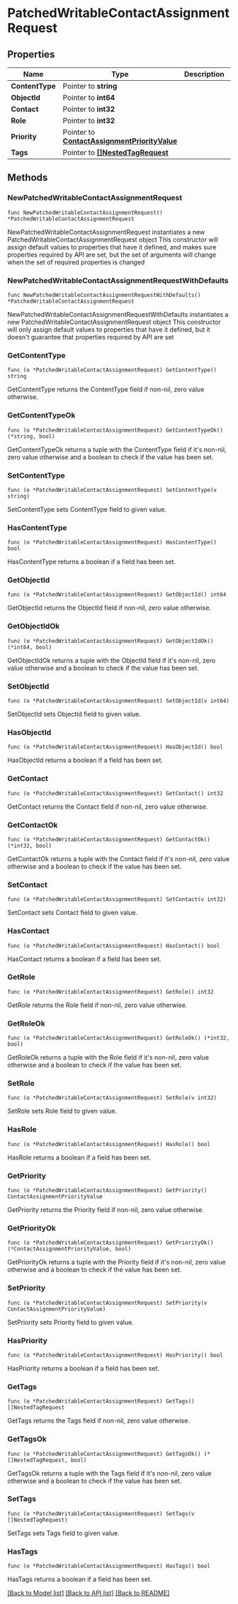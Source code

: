 # PatchedWritableContactAssignmentRequest

## Properties

Name | Type | Description | Notes
------------ | ------------- | ------------- | -------------
**ContentType** | Pointer to **string** |  | [optional] 
**ObjectId** | Pointer to **int64** |  | [optional] 
**Contact** | Pointer to **int32** |  | [optional] 
**Role** | Pointer to **int32** |  | [optional] 
**Priority** | Pointer to [**ContactAssignmentPriorityValue**](ContactAssignmentPriorityValue.md) |  | [optional] 
**Tags** | Pointer to [**[]NestedTagRequest**](NestedTagRequest.md) |  | [optional] 

## Methods

### NewPatchedWritableContactAssignmentRequest

`func NewPatchedWritableContactAssignmentRequest() *PatchedWritableContactAssignmentRequest`

NewPatchedWritableContactAssignmentRequest instantiates a new PatchedWritableContactAssignmentRequest object
This constructor will assign default values to properties that have it defined,
and makes sure properties required by API are set, but the set of arguments
will change when the set of required properties is changed

### NewPatchedWritableContactAssignmentRequestWithDefaults

`func NewPatchedWritableContactAssignmentRequestWithDefaults() *PatchedWritableContactAssignmentRequest`

NewPatchedWritableContactAssignmentRequestWithDefaults instantiates a new PatchedWritableContactAssignmentRequest object
This constructor will only assign default values to properties that have it defined,
but it doesn't guarantee that properties required by API are set

### GetContentType

`func (o *PatchedWritableContactAssignmentRequest) GetContentType() string`

GetContentType returns the ContentType field if non-nil, zero value otherwise.

### GetContentTypeOk

`func (o *PatchedWritableContactAssignmentRequest) GetContentTypeOk() (*string, bool)`

GetContentTypeOk returns a tuple with the ContentType field if it's non-nil, zero value otherwise
and a boolean to check if the value has been set.

### SetContentType

`func (o *PatchedWritableContactAssignmentRequest) SetContentType(v string)`

SetContentType sets ContentType field to given value.

### HasContentType

`func (o *PatchedWritableContactAssignmentRequest) HasContentType() bool`

HasContentType returns a boolean if a field has been set.

### GetObjectId

`func (o *PatchedWritableContactAssignmentRequest) GetObjectId() int64`

GetObjectId returns the ObjectId field if non-nil, zero value otherwise.

### GetObjectIdOk

`func (o *PatchedWritableContactAssignmentRequest) GetObjectIdOk() (*int64, bool)`

GetObjectIdOk returns a tuple with the ObjectId field if it's non-nil, zero value otherwise
and a boolean to check if the value has been set.

### SetObjectId

`func (o *PatchedWritableContactAssignmentRequest) SetObjectId(v int64)`

SetObjectId sets ObjectId field to given value.

### HasObjectId

`func (o *PatchedWritableContactAssignmentRequest) HasObjectId() bool`

HasObjectId returns a boolean if a field has been set.

### GetContact

`func (o *PatchedWritableContactAssignmentRequest) GetContact() int32`

GetContact returns the Contact field if non-nil, zero value otherwise.

### GetContactOk

`func (o *PatchedWritableContactAssignmentRequest) GetContactOk() (*int32, bool)`

GetContactOk returns a tuple with the Contact field if it's non-nil, zero value otherwise
and a boolean to check if the value has been set.

### SetContact

`func (o *PatchedWritableContactAssignmentRequest) SetContact(v int32)`

SetContact sets Contact field to given value.

### HasContact

`func (o *PatchedWritableContactAssignmentRequest) HasContact() bool`

HasContact returns a boolean if a field has been set.

### GetRole

`func (o *PatchedWritableContactAssignmentRequest) GetRole() int32`

GetRole returns the Role field if non-nil, zero value otherwise.

### GetRoleOk

`func (o *PatchedWritableContactAssignmentRequest) GetRoleOk() (*int32, bool)`

GetRoleOk returns a tuple with the Role field if it's non-nil, zero value otherwise
and a boolean to check if the value has been set.

### SetRole

`func (o *PatchedWritableContactAssignmentRequest) SetRole(v int32)`

SetRole sets Role field to given value.

### HasRole

`func (o *PatchedWritableContactAssignmentRequest) HasRole() bool`

HasRole returns a boolean if a field has been set.

### GetPriority

`func (o *PatchedWritableContactAssignmentRequest) GetPriority() ContactAssignmentPriorityValue`

GetPriority returns the Priority field if non-nil, zero value otherwise.

### GetPriorityOk

`func (o *PatchedWritableContactAssignmentRequest) GetPriorityOk() (*ContactAssignmentPriorityValue, bool)`

GetPriorityOk returns a tuple with the Priority field if it's non-nil, zero value otherwise
and a boolean to check if the value has been set.

### SetPriority

`func (o *PatchedWritableContactAssignmentRequest) SetPriority(v ContactAssignmentPriorityValue)`

SetPriority sets Priority field to given value.

### HasPriority

`func (o *PatchedWritableContactAssignmentRequest) HasPriority() bool`

HasPriority returns a boolean if a field has been set.

### GetTags

`func (o *PatchedWritableContactAssignmentRequest) GetTags() []NestedTagRequest`

GetTags returns the Tags field if non-nil, zero value otherwise.

### GetTagsOk

`func (o *PatchedWritableContactAssignmentRequest) GetTagsOk() (*[]NestedTagRequest, bool)`

GetTagsOk returns a tuple with the Tags field if it's non-nil, zero value otherwise
and a boolean to check if the value has been set.

### SetTags

`func (o *PatchedWritableContactAssignmentRequest) SetTags(v []NestedTagRequest)`

SetTags sets Tags field to given value.

### HasTags

`func (o *PatchedWritableContactAssignmentRequest) HasTags() bool`

HasTags returns a boolean if a field has been set.


[[Back to Model list]](../README.md#documentation-for-models) [[Back to API list]](../README.md#documentation-for-api-endpoints) [[Back to README]](../README.md)



